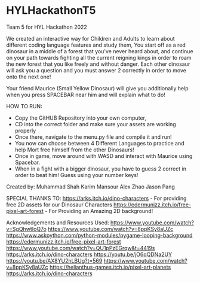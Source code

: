 # HYLHackathonT5
Team 5 for HYL Hackathon 2022

We created an interactive way for Children and Adults to learn about different coding language features and study them,
You start off as a red dinosaur in a middle of a forest that you've never heard about, and continue on your path towards fighting all the 
current reigning kings in order to roam the new forest that you like freely and without danger.
Each other dinosaur will ask you a question and you must answer 2 correctly in order to move onto the next one!

Your friend Maurice (Small Yellow Dinosaur) will give you additionally help when you press SPACEBAR near him and will explain what to do!


HOW TO RUN:
  - Copy the GitHUB Repository into your own computer,
  - CD into the correct folder and make sure your assets are working properly
  - Once there, navigate to the menu.py file and compile it and run!
  - You now can choose between 4 Different Languages to practice and help Mort free himself from the other Dinosaurs!
  - Once in game, move around with WASD and interact with Maurice using Spacebar.
  - When in a fight with a bigger dinosaur, you have to guess 2 correct in order to beat him! Guess using your number keys!
 
 Created by:
 Muhammad Shah
 Karim Mansour
 Alex Zhao
 Jason Pang

SPECIAL THANKS TO:
https://arks.itch.io/dino-characters - For providing free 2D assets for our Dinosaur Characters
https://edermunizz.itch.io/free-pixel-art-forest - For Providing an Amazing 2D background!

Acknowledgements and Resources Used:
https://www.youtube.com/watch?v=SgQhwtIoQ7o
https://www.youtube.com/watch?v=8ppKSy8aUZc
https://www.askpython.com/python-modules/pygame-looping-background
https://edermunizz.itch.io/free-pixel-art-forest
https://www.youtube.com/watch?v=QU1pPzEGrqw&t=4419s
https://arks.itch.io/dino-characters
https://youtu.be/jO6qQDNa2UY
https://youtu.be/AX8YU2hLBUg?t=569
https://www.youtube.com/watch?v=8ppKSy8aUZc
https://helianthus-games.itch.io/pixel-art-planets
https://arks.itch.io/dino-characters
